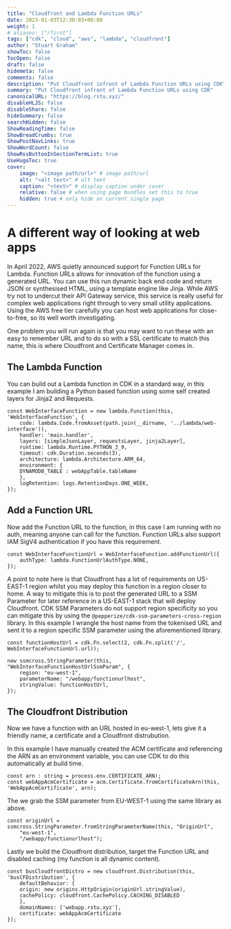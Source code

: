 ```yaml
---
title: "Cloudfront and Lambda Function URLs"
date: 2023-01-03T12:30:03+00:00
weight: 1
# aliases: ["/first"]
tags: ["cdk", "cloud", "aws", "lambda", "cloudfront"]
author: "Stuart Graham"
showToc: false
TocOpen: false
draft: false
hidemeta: false
comments: false
description: "Put Cloudfront infront of Lambda Function URLs using CDK"
summary: "Put Cloudfront infront of Lambda Function URLs using CDK"
canonicalURL: "https://blog.rstu.xyz/"
disableHLJS: false
disableShare: false
hideSummary: false
searchHidden: false
ShowReadingTime: false
ShowBreadCrumbs: true
ShowPostNavLinks: true
ShowWordCount: false
ShowRssButtonInSectionTermList: true
UseHugoToc: true
cover:
    image: "<image path/url>" # image path/url
    alt: "<alt text>" # alt text
    caption: "<text>" # display caption under cover
    relative: false # when using page bundles set this to true
    hidden: true # only hide on current single page
---
```


# A different way of looking at web apps
In April 2022, AWS quietly announced support for Function URLs for Lambda. Function URLs allows for innovation of the function using a generated URL. You can use this run dynamic back end code and return JSON or synthesised HTML, using a template engine like Jinja. While AWS try not to undercut their API Gateway service, this service is really useful for complex web applications right through to very small utility applications. Using the AWS free tier carefully you can host web applications for close-to-free, so its well worth investigating.

One problem you will run again is that you may want to run these with an easy to remember URL and to do so with a SSL certificate to match this name, this is where Cloudfront and Certificate Manager comes in.

## The Lambda Function 
You can build out a Lambda function in CDK in a standard way, in this example I am building a Python based function using some self created layers for Jinja2 and Requests.

```
const WebInterfaceFunction = new lambda.Function(this, 'WebInterfaceFunction', {
    code: lambda.Code.fromAsset(path.join(__dirname, '../lambda/web-interface')),
    handler: 'main.handler',
    layers: [simpleJsonLayer, requestsLayer, jinja2Layer],
    runtime: lambda.Runtime.PYTHON_3_9,
    timeout: cdk.Duration.seconds(3),
    architecture: lambda.Architecture.ARM_64,
    environment: {
    DYNAMODB_TABLE : webAppTable.tableName
    },
    logRetention: logs.RetentionDays.ONE_WEEK,
});
```

## Add a Function URL
Now add the Function URL to the function, in this case I am running with no auth, meaning anyone can call for the function. Function URLs also support IAM SigV4 authentication if you have this requirement.

```
const WebInterfaceFunctionUrl = WebInterfaceFunction.addFunctionUrl({
    authType: lambda.FunctionUrlAuthType.NONE,
});
```

A point to note here is that Cloudfront has a lot of requirements on US-EAST-1 region whilst you may deploy this function in a region closer to home. A way to mitigate this is to post the generated URL to a SSM Parameter for later reference in a US-EAST-1 stack that will deploy Cloudfront. CDK SSM Parameters do not support region specificity so you can mitigate this by using the `@pepperize/cdk-ssm-parameters-cross-region` library. In this example I wrangle the host name from the tokenised URL and sent it to a region specific SSM parameter using the aforementioned library.

```
const functionHostUrl = cdk.Fn.select(2, cdk.Fn.split('/', WebInterfaceFunctionUrl.url));

new ssmcross.StringParameter(this, "WebInterfaceFunctionHostUrlSsmParam", {
    region: "eu-west-1",
    parameterName: "/webapp/functionurlhost",
    stringValue: functionHostUrl,
});
```

## The Cloudfront Distribution
Now we have a function with an URL hosted in eu-west-1, lets give it a friendly name, a certificate and a Cloudfront distrubution.

In this example I have manually created the ACM certificate and referencing the ARN as an environment variable, you can use CDK to do this automatically at build time. 
```
const arn : string = process.env.CERTIFICATE_ARN!;
const webAppAcmCertificate = acm.Certificate.fromCertificateArn(this, 'WebAppAcmCertificate', arn);

```

The we grab the SSM parameter from EU-WEST-1 using the same library as above.
```
const originUrl = ssmcross.StringParameter.fromStringParameterName(this, "OriginUrl", 
    "eu-west-1", 
    "/webapp/functionurlhost");
```
Lastly we build the Cloudfront distribution, target the Function URL and disabled caching (my function is all dynamic content).

```
const busCloudfrontDistro = new cloudfront.Distribution(this, 'busCFDistribution', {
    defaultBehavior: { 
    origin: new origins.HttpOrigin(originUrl.stringValue),
    cachePolicy: cloudfront.CachePolicy.CACHING_DISABLED
    },
    domainNames: ['webapp.rstu.xyz'],
    certificate: webAppAcmCertificate
});
```  

